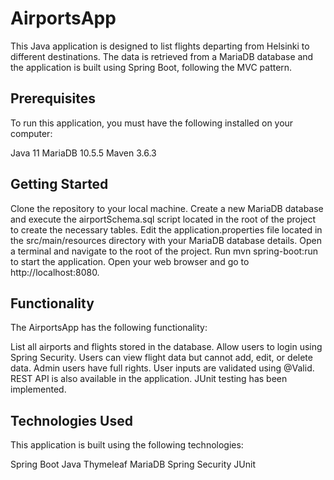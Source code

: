 # AirportsApp

This Java application is designed to list flights departing from Helsinki to different destinations. The data is retrieved from a MariaDB database and the application is built using Spring Boot, following the MVC pattern.

## Prerequisites
To run this application, you must have the following installed on your computer:

Java 11
MariaDB 10.5.5
Maven 3.6.3

## Getting Started
Clone the repository to your local machine.
Create a new MariaDB database and execute the airportSchema.sql script located in the root of the project to create the necessary tables.
Edit the application.properties file located in the src/main/resources directory with your MariaDB database details.
Open a terminal and navigate to the root of the project.
Run mvn spring-boot:run to start the application.
Open your web browser and go to http://localhost:8080.

## Functionality
The AirportsApp has the following functionality:

List all airports and flights stored in the database.
Allow users to login using Spring Security.
Users can view flight data but cannot add, edit, or delete data.
Admin users have full rights.
User inputs are validated using @Valid.
REST API is also available in the application.
JUnit testing has been implemented.

## Technologies Used
This application is built using the following technologies:

Spring Boot
Java
Thymeleaf
MariaDB
Spring Security
JUnit